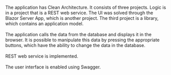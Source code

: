 The application has Clean Architecture. It consists of three projects. Logic is in a project that is a REST web service. The UI was solved through the Blazor Server App, which is another project. The third project is a library, which contains an application model. 
<br/>
<br/>
The application calls the data from the database and displays it in the browser. It is possible to manipulate this data by pressing the appropriate buttons, which have the ability to change the data in the database. 
<br/>
<br/>
REST web service is implemented. 
<br/>
<br/>
The user interface is enabled using Swagger.
